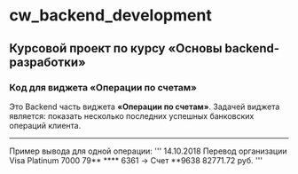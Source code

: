# cw_backend_development

## Курсовой проект по курсу «Основы backend-разработки»
### Код для виджета «Операции по счетам»

Это Backend часть виджета **«Операции по счетам»**. 
Задачей виджета является: показать несколько последних успешных банковских операций клиента.
___
Пример вывода для одной операции:
'''
14.10.2018 Перевод организации
Visa Platinum 7000 79** **** 6361 -> Счет **9638
82771.72 руб.
'''
